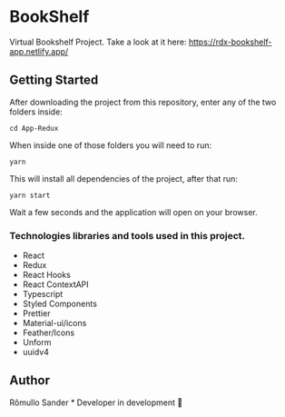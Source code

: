 # BookShelf

Virtual Bookshelf Project.
Take a look at it here: https://rdx-bookshelf-app.netlify.app/

## Getting Started

After downloading the project from this repository, enter any of the two folders inside:

```
cd App-Redux

```

When inside one of those folders you will need to run:

```
yarn

```

This will install all dependencies of the project, after that run:

```
yarn start

```

Wait a few seconds and the application will open on your browser.

### Technologies libraries and tools used in this project.

- React
- Redux
- React Hooks
- React ContextAPI
- Typescript
- Styled Components
- Prettier
- Material-ui/icons
- Feather/Icons
- Unform
- uuidv4

## Author

Rômullo Sander * Developer in development 🚀
